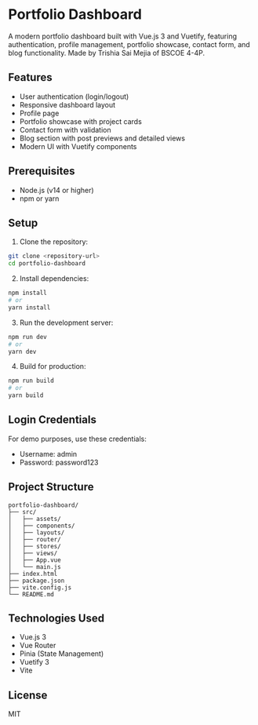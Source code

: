 # Portfolio Dashboard

A modern portfolio dashboard built with Vue.js 3 and Vuetify, featuring authentication, profile management, portfolio showcase, contact form, and blog functionality. Made by Trishia Sai Mejia of BSCOE 4-4P.

## Features

- User authentication (login/logout)
- Responsive dashboard layout
- Profile page
- Portfolio showcase with project cards
- Contact form with validation
- Blog section with post previews and detailed views
- Modern UI with Vuetify components

## Prerequisites

- Node.js (v14 or higher)
- npm or yarn

## Setup

1. Clone the repository:
```bash
git clone <repository-url>
cd portfolio-dashboard
```

2. Install dependencies:
```bash
npm install
# or
yarn install
```

3. Run the development server:
```bash
npm run dev
# or
yarn dev
```

4. Build for production:
```bash
npm run build
# or
yarn build
```

## Login Credentials

For demo purposes, use these credentials:
- Username: admin
- Password: password123

## Project Structure

```
portfolio-dashboard/
├── src/
│   ├── assets/
│   ├── components/
│   ├── layouts/
│   ├── router/
│   ├── stores/
│   ├── views/
│   ├── App.vue
│   └── main.js
├── index.html
├── package.json
├── vite.config.js
└── README.md
```

## Technologies Used

- Vue.js 3
- Vue Router
- Pinia (State Management)
- Vuetify 3
- Vite

## License

MIT 
